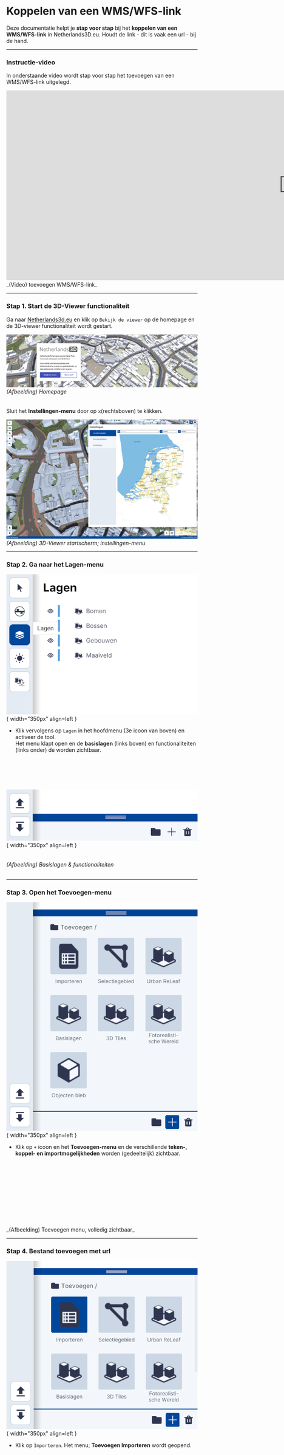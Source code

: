 # Koppelen van een WMS/WFS-link 

Deze documentatie helpt je **stap voor stap** bij het **koppelen van een WMS/WFS-link** in Netherlands3D.eu.
Houdt de link - dit is vaak een url - bij de hand.

---

### **Instructie-video**

In onderstaande video wordt stap voor stap het toevoegen van een WMS/WFS-link uitgelegd.

<iframe width="1517" height="500" src="https://www.youtube.com/embed/FeUruvS2p1Q?si=ZLhhFdRZCGcpzEoO&amp;controls=0" title="YouTube video player" frameborder="0"  referrerpolicy="strict-origin-when-cross-origin" allowfullscreen></iframe>
_(Video) toevoegen WMS/WFS-link_

---

### **Stap 1. Start de 3D-Viewer functionaliteit**

Ga naar [Netherlands3d.eu](https://netherlands3d.eu/) en klik op `Bekijk de viewer` op de homepage en de 3D-viewer functionaliteit wordt gestart.

![Building Blocks](../handleiding/imgs/headliner.png)
_(Afbeelding) Homepage_  
<br>  
Sluit het **Instellingen-menu** door op `x`(rechtsboven) te klikken.

![Building Blocks](../handleiding/imgs/3d-viewer.png)
_(Afbeelding) 3D-Viewer startscherm; instellingen-menu_

---

### **Stap 2. Ga naar het Lagen-menu**

![Building Blocks](../handleiding/imgs/lagen.main.png){ width="350px" align=left }  

* Klik vervolgens op `Lagen` in het hoofdmenu (3e icoon van boven) en activeer de tool.  
Het menu klapt open en de **basislagen** (links boven) en functionaliteiten (links onder) de worden zichtbaar.  
<br>
<br>
<br> 
<br>  

![Building Blocks](../handleiding/imgs/lagen.main.bottom.png){ width="350px" align=left }  
<br>
<br>
_(Afbeelding) Basislagen & functionaliteiten_  
<br>

---

### **Stap 3. Open het Toevoegen-menu**

![Building Blocks](../handleiding/imgs/lagen.main.bottom.full.png){ width="350px" align=left }  

* Klik op `+` icoon en het **Toevoegen-menu** en de verschillende **teken-, koppel- en importmogelijkheden** worden (gedeeltelijk) zichtbaar.
<br>
<br>
<br>
<br>
<br>
<br>
<br>
<br>
<br>
<br>  
_(Afbeelding) Toevoegen menu, volledig zichtbaar_  
<br>

---

### **Stap 4. Bestand toevoegen met url**

![Building Blocks](../handleiding/imgs/lagen.toevoegen.menu.importeren.png){ width="350px" align=left }  

* Klik op `Importeren`. Het menu; **Toevoegen Importeren** wordt geopend.  
<br>
<br>
<br>
<br>
<br>
<br>
<br>
<br>
<br>
_(Afbeelding) Toevoegen / Importeren_  

<br>  
![Building Blocks](../handleiding/imgs/lagen.toevoegen.importeren.png){ width="350px" align=left }  

* Klik op `Bestand via URL`.  
Het menu; **Laag toevoegen via URL** wordt geopend.  
<br>
<br>
_(Afbeelding) Bestand via URL_  

<br>
<br>
![Building Blocks](../handleiding/imgs/lagen.import.url.menu.png){ width="350px" align=left }  


* Kopieër en plak de link van het bestand in het vakje [URL link] en klik op `Toevoegen`.
<br>
<br>
<br>
<br>
<br>
<br>
<br>
<br>
_(Afbeelding) Kopieëren en plakkken van url_  
---

###  **Stap 5. Navigeer naar de WMS/WFS-data**

Na `Toevoegen` is de link gekoppeld en zijn de sublagen (in het geval van een WFS) in Lagen zichtbaar.
Ga naar de locatie waar de de WMS/WFS-link betrekking op heeft om de WMS/WFS-Laag in de 3D-Viewer te bekijken.

Sla het project op met `Project Opslaan` (links onder) om de koppeling te bewaren.

---